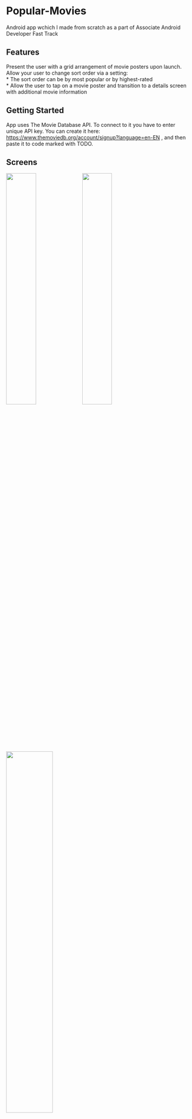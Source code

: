 # Popular-Movies
Android app wchich I made from scratch as a part of Associate Android Developer Fast Track

## Features

Present the user with a grid arrangement of movie posters upon launch.
Allow your user to change sort order via a setting:  
    * The sort order can be by most popular or by highest-rated  
    * Allow the user to tap on a movie poster and transition to a details screen with additional movie information  

## Getting Started

App uses The Movie Database API. To connect to it you have to enter unique API key. You can create it here: https://www.themoviedb.org/account/signup?language=en-EN , and then paste it to code marked with TODO.

## Screens

<img width="40%" src="https://cloud.githubusercontent.com/assets/23612157/22620385/31f9e3ee-eb0b-11e6-8da5-cb16d73e0480.png" />
<img width="40%" src="https://cloud.githubusercontent.com/assets/23612157/22620386/31fcc550-eb0b-11e6-9f46-29afbd409e4b.png" />
<img width="50%" src="https://cloud.githubusercontent.com/assets/23612157/22620387/31fedb60-eb0b-11e6-8ee0-6a0a8f8ea2b2.png" />

## Libraries

* [Picasso](http://square.github.io/picasso/)

## License

Copyright 2016 Vipul Asri

Licensed under the Apache License, Version 2.0 (the "License");
you may not use this file except in compliance with the License.
You may obtain a copy of the License at

http://www.apache.org/licenses/LICENSE-2.0

Unless required by applicable law or agreed to in writing, software
distributed under the License is distributed on an "AS IS" BASIS,
WITHOUT WARRANTIES OR CONDITIONS OF ANY KIND, either express or implied.
See the License for the specific language governing permissions and
limitations under the License.
